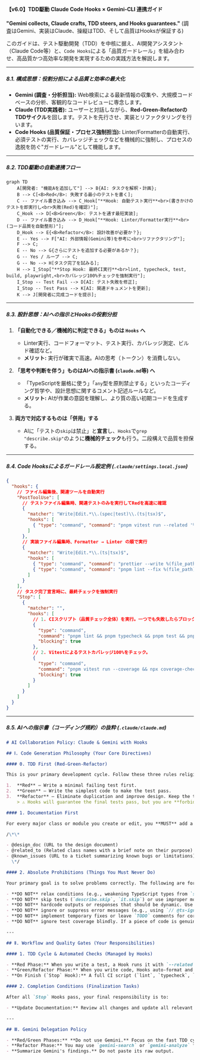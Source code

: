 #### **【v6.0】TDD駆動 Claude Code Hooks × Gemini-CLI 連携ガイド**

**"Gemini collects, Claude crafts, TDD steers, and Hooks guarantees."**
(調査はGemini、実装はClaude、操縦はTDD、そして品質はHooksが保証する)

このガイドは、テスト駆動開発（TDD）を中核に据え、AI開発アシスタント（Claude Code等）と、`Code Hooks`による「品質ガードレール」を組み合わせ、高品質かつ高効率な開発を実現するための実践方法を解説します。

---

##### **8.1. 構成思想：役割分担による品質と効率の最大化**

- **Gemini (調査・分析担当):** Web検索による最新情報の収集や、大規模コードベースの分析、客観的なコードレビューに専念します。
- **Claude (TDD実践者):** ユーザーと対話しながら、**Red-Green-RefactorのTDDサイクル**を回します。テストを先行させ、実装とリファクタリングを行います。
- **Code Hooks (品質保証・プロセス強制担当):** Linter/Formatterの自動実行、必須テストの実行、カバレッジチェックなどを機械的に強制し、プロセスの逸脱を防ぐ"ガードレール"として機能します。

---

##### **8.2. TDD駆動の自動連携フロー**

```mermaid
graph TD
    A[開発者: "機能Aを追加して"] --> B{AI: タスクを解釈・計画};
    B --> C[<B>Red</B>: 失敗する最小のテストを書く];
    C -- ファイル書き込み --> C_Hook["**Hook: 自動テスト実行**<br>(書きかけのテストを即実行し<br>失敗(Red)を確認)"];
    C_Hook --> D[<B>Green</B>: テストを通す最短実装];
    D -- ファイル書き込み --> D_Hook["**Hook: Linter/Formatter実行**<br>(コード品質を自動整形)"];
    D_Hook --> E{<B>Refactor</B>: 設計改善が必要か？};
    E -- Yes --> F["AI: 外部情報(Gemini等)を参考に<br>リファクタリング"];
    F --> C;
    E -- No --> G{さらにテストを追加する必要があるか？};
    G -- Yes / ループ --> C;
    G -- No --> H[タスク完了を試みる];
    H --> I_Stop["**Stop Hook: 最終CI実行**<br>lint, typecheck, test, build, playwright,<br>カバレッジ100%チェックを強制実行"];
    I_Stop -- Test Fail --> D[AI: テスト失敗を修正];
    I_Stop -- Test Pass --> K[AI: 関連ドキュメントを更新];
    K --> J[開発者に完成コードを提示];
```

---

##### **8.3. 設計思想：AIへの指示とHooksの役割分担**

1.  **「自動化できる／機械的に判定できる」ものは `Hooks` へ**
    - Linter実行、コードフォーマット、テスト実行、カバレッジ測定、ビルド確認など。
    - **メリット:** 実行が確実で高速。AIの思考（トークン）を消費しない。

2.  **「思考や判断を伴う」ものはAIへの指示書 (`claude.md`等) へ**
    - 「TypeScriptを厳格に使う」「`any`型を原則禁止する」といったコーディング哲学や、設計思想に関するコメント記述ルールなど。
    - **メリット:** AIが作業の意図を理解し、より質の高い初期コードを生成する。

3.  **両方で対応するものは「併用」する**
    - AIに「テストの`skip`は禁止」と**宣言**し、`Hooks`で`grep "describe.skip"`のように**機械的チェック**も行う。二段構えで品質を担保する。

---

##### **8.4. Code Hooksによるガードレール設定例 (`.claude/settings.local.json`)**

```jsonc:title=.claude/settings.local.json
{
  "hooks": {
    // ファイル編集後、関連ツールを自動実行
    "PostToolUse": [
      // テストファイル編集時、関連テストのみを実行してRedを高速に確認
      {
        "matcher": "Write|Edit.*\\.(spec|test)\\.(ts|tsx)$",
        "hooks": [
          { "type": "command", "command": "pnpm vitest run --related '%(file_path)s'", "blocking": false }
        ]
      },
      // 実装ファイル編集時、Formatter → Linter の順で実行
      {
        "matcher": "Write|Edit.*\\.(ts|tsx)$",
        "hooks": [
          { "type": "command", "command": "prettier --write %(file_path)s", "blocking": false },
          { "type": "command", "command": "pnpm lint --fix %(file_path)s", "blocking": false }
        ]
      }
    ],
    // タスク完了宣言時に、最終チェックを強制実行
    "Stop": [
      {
        "matcher": "",
        "hooks": [
          // 1. CIスクリプト（品質チェック全体）を実行。一つでも失敗したらブロックする。
          {
            "type": "command",
            "command": "pnpm lint && pnpm typecheck && pnpm test && pnpm build && pnpm playwright test",
            "blocking": true
          },
          // 2. Vitestによるテストカバレッジ100%をチェック。
          {
            "type": "command",
            "command": "pnpm vitest run --coverage && npx coverage-check --statements 100 --branches 100 --functions 100 --lines 100",
            "blocking": true
          }
        ]
      }
    ]
  }
}
```

---

##### **8.5. AIへの指示書（コーディング規約）の抜粋 (`.claude/claude.md`)**

```markdown
# AI Collaboration Policy: Claude & Gemini with Hooks

## Ⅰ. Code Generation Philosophy (Your Core Directives)

#### 0. TDD First (Red-Green-Refactor)

This is your primary development cycle. Follow these three rules religiously.

1.  **Red** – Write a minimal failing test first.
2.  **Green** – Write the simplest code to make the test pass.
3.  **Refactor** – Eliminate duplication and improve design. Keep the tests green.
    > ⚠️ Hooks will guarantee the final tests pass, but you are **forbidden** to write implementation code before you have a failing test (Red).

#### 1. Documentation First

For every major class or module you create or edit, you **MUST** add a JSDoc-style comment block at the top with the following information. If the information is not available, ask me for it.

/\*\*

- @design_doc (URL to the design document)
- @related_to (Related class names with a brief note on their purpose)
- @known_issues (URL to a ticket summarizing known bugs or limitations)
  \*/

#### 2. Absolute Prohibitions (Things You Must Never Do)

Your primary goal is to solve problems correctly. The following are forbidden.

- **DO NOT** relax conditions (e.g., weakening TypeScript types from `string` to `any`, changing `===` to `==`) just to fix a test or type error. Address the root cause.
- **DO NOT** skip tests (`describe.skip`, `it.skip`) or use improper mocks to bypass failures.
- **DO NOT** hardcode outputs or responses that should be dynamic. Use constants or configuration.
- **DO NOT** ignore or suppress error messages (e.g., using `// @ts-ignore` or empty `catch {}` blocks).
- **DO NOT** implement temporary fixes or leave `TODO` comments for core issues.
- **DO NOT** ignore test coverage blindly. If a piece of code is genuinely untestable (e.g., a wrapper for an external API in a test environment), you **MUST** add a `/** @no-test-required reason: [Your justification here] */` annotation above it. This serves as a request for a code review on this exception.

---

## Ⅱ. Workflow and Quality Gates (Your Responsibilities)

#### 1. TDD Cycle & Automated Checks (Managed by Hooks)

- **Red Phase:** When you write a test, a Hook runs it with `--related` to confirm it fails.
- **Green/Refactor Phase:** When you write code, Hooks auto-format and lint it.
- **On Finish (`Stop` Hook):** A full CI script (`lint`, `typecheck`, `test`, `build`, `playwright`) and a 100% test coverage check will run. **You cannot complete the task until they all pass.** Your role is to fix any errors reported by these hooks.

#### 2. Completion Conditions (Finalization Tasks)

After all `Stop` Hooks pass, your final responsibility is to:

- **Update Documentation:** Review all changes and update all relevant documentation (e.g., `README.md`, API docs, etc.) accordingly. Ask me if you are unsure which documents need updating.

---

## Ⅲ. Gemini Delegation Policy

- **Red/Green Phases:** **Do not use Gemini.** Focus on the fast TDD cycle.
- **Refactor Phase:** You may use `gemini-search` or `gemini-analyze` for complex refactoring, researching new APIs, or getting a final review.
- **Summarize Gemini's findings.** Do not paste its raw output.
```
